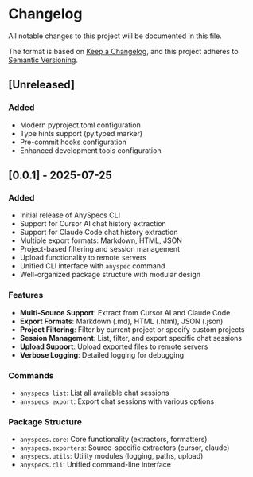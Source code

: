 # Changelog

All notable changes to this project will be documented in this file.

The format is based on [Keep a Changelog](https://keepachangelog.com/en/1.0.0/),
and this project adheres to [Semantic Versioning](https://semver.org/spec/v2.0.0.html).

## [Unreleased]

### Added
- Modern pyproject.toml configuration
- Type hints support (py.typed marker)
- Pre-commit hooks configuration
- Enhanced development tools configuration

## [0.0.1] - 2025-07-25

### Added
- Initial release of AnySpecs CLI
- Support for Cursor AI chat history extraction
- Support for Claude Code chat history extraction
- Multiple export formats: Markdown, HTML, JSON
- Project-based filtering and session management
- Upload functionality to remote servers
- Unified CLI interface with `anyspec` command
- Well-organized package structure with modular design

### Features
- **Multi-Source Support**: Extract from Cursor AI and Claude Code
- **Export Formats**: Markdown (.md), HTML (.html), JSON (.json)
- **Project Filtering**: Filter by current project or specify custom projects
- **Session Management**: List, filter, and export specific chat sessions
- **Upload Support**: Upload exported files to remote servers
- **Verbose Logging**: Detailed logging for debugging

### Commands
- `anyspecs list`: List all available chat sessions
- `anyspecs export`: Export chat sessions with various options

### Package Structure
- `anyspecs.core`: Core functionality (extractors, formatters)
- `anyspecs.exporters`: Source-specific extractors (cursor, claude)
- `anyspecs.utils`: Utility modules (logging, paths, upload)
- `anyspecs.cli`: Unified command-line interface 
